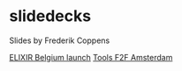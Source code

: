 # slidedecks

Slides by Frederik Coppens

[ELIXIR Belgium launch](ELIXIR_Belgium_launch_20170209)
[Tools F2F Amsterdam](ELIXIR_Tools_all_hands_20170131)
